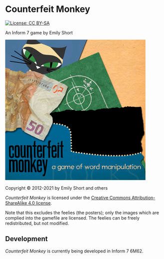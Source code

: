 # Counterfeit Monkey

[![License: CC BY-SA](https://img.shields.io/badge/license-CC_BY--SA-brightgreen.svg)](http://creativecommons.org/licenses/by-sa/4.0/)

An Inform 7 game by Emily Short

<img src="https://raw.githubusercontent.com/i7/counterfeit-monkey/master/Counterfeit%20Monkey.materials/Cover.png" width=450px alt="A collage with a cat, a crumpled 50 Euro bill, some secret plans and a city map." />

Copyright © 2012-2021 by Emily Short and others

*Counterfeit Monkey* is licensed under the [Creative Commons Attribution-ShareAlike 4.0 license](http://creativecommons.org/licenses/by-sa/4.0/).

Note that this excludes the feelies (the posters); only the images which are complied into the gamefile are licensed. The feelies can be freely redistributed, but not modified.

## Development

*Counterfeit Monkey* is currently being developed in Inform 7 6M62.
